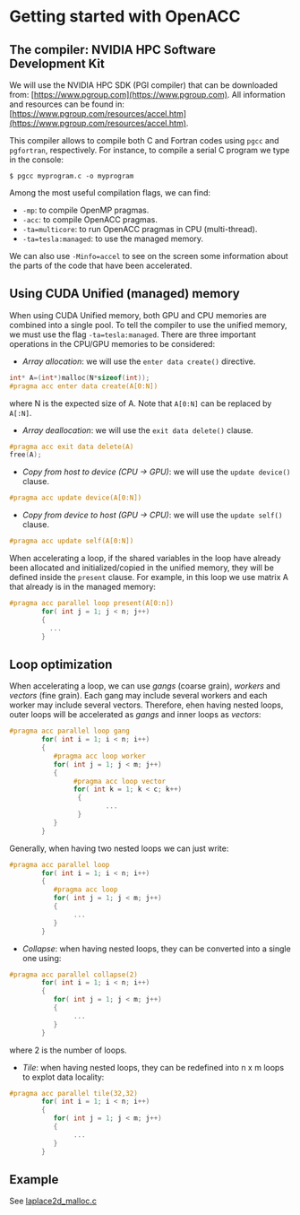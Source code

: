 # Getting started with OpenACC

## The compiler: NVIDIA HPC Software Development Kit

We will use the NVIDIA HPC SDK (PGI compiler) that can be downloaded from: [https://www.pgroup.com](https://www.pgroup.com). All information and resources can be found in: [https://www.pgroup.com/resources/accel.htm](https://www.pgroup.com/resources/accel.htm).

This compiler allows to compile both C and Fortran codes using ```pgcc``` and ```pgfortran```, respectively. For instance, to compile a serial C program we type in the console:

```
$ pgcc myprogram.c -o myprogram
```

Among the most useful compilation flags, we can find:

- ```-mp```: to compile OpenMP pragmas.
- ```-acc```: to compile OpenACC pragmas.
- ```-ta=multicore```: to run OpenACC pragmas in CPU (multi-thread).
- ```-ta=tesla:managed```: to use the managed memory.

We can also use  ```-Minfo=accel``` to see on the screen some information about the parts of the code that have been accelerated.

## Using CUDA Unified (managed) memory

When using CUDA Unified memory, both GPU and CPU memories are combined into a single pool. To tell the compiler to use the unified memory, we must use the flag ```-ta=tesla:managed```. There are three important operations in the CPU/GPU memories to be considered:

- *Array allocation*: we will use the ```enter data create()``` directive.
```c
int* A=(int*)malloc(N*sizeof(int));
#pragma acc enter data create(A[0:N])
```
where N is the expected size of A. Note that ```A[0:N]``` can be replaced by ```A[:N]```.

- *Array deallocation*: we will use the ```exit data delete()``` clause.
```c
#pragma acc exit data delete(A)
free(A);
```

- *Copy from host to device (CPU -> GPU)*: we will use the ```update device()``` clause.
```c
#pragma acc update device(A[0:N])
```

- *Copy from device to host (GPU -> CPU)*: we will use the ```update self()``` clause.
```c
#pragma acc update self(A[0:N])
```

When accelerating a loop, if the shared variables in the loop have already been allocated and initialized/copied in the unified memory, they will be defined inside the ```present``` clause. For example, in this loop we use matrix A that already is in the managed memory:
```c
#pragma acc parallel loop present(A[0:n])  
        for( int j = 1; j < n; j++)
        { 
          ...
        }
```
## Loop optimization

When accelerating a loop, we can use *gangs* (coarse grain), *workers* and *vectors* (fine grain). Each gang may include several workers and each worker may include several vectors. Therefore, ehen having nested loops, outer loops will be accelerated as *gangs* and inner loops as *vectors*:
```c
#pragma acc parallel loop gang
        for( int i = 1; i < n; i++)
        { 
           #pragma acc loop worker
           for( int j = 1; j < m; j++)
           {
                #pragma acc loop vector
                for( int k = 1; k < c; k++)
                 {
                        ...
                 }
           }
        }
```
Generally, when having two nested loops we can just write:
```c
#pragma acc parallel loop
        for( int i = 1; i < n; i++)
        { 
           #pragma acc loop
           for( int j = 1; j < m; j++)
           {
                ...
           }
        }
```

- *Collapse*: when having nested loops, they can be converted into a single one using:
```c
#pragma acc parallel collapse(2)
        for( int i = 1; i < n; i++)
        { 
           for( int j = 1; j < m; j++)
           {
                ...
           }
        }
```
where 2 is the number of loops.

- *Tile*: when having nested loops, they can be redefined into n x m loops to explot data locality:
```c
#pragma acc parallel tile(32,32)
        for( int i = 1; i < n; i++)
        { 
           for( int j = 1; j < m; j++)
           {
                ...
           }
        }
```
## Example

See [laplace2d_malloc.c](laplace2d_malloc.c)
